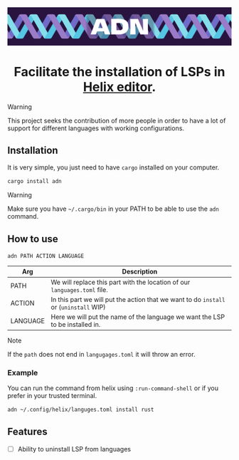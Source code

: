 <div align="center">
<a href="https://github.com/Wilovy09/ADN">
<img src="./static/images/readme.png">
</a>
<h1>Facilitate the installation of LSPs in <a href="https://helix-editor.com/" target="_blank">Helix editor</a>.</h1>
</div>

> [!WARNING]
> This project seeks the contribution of more people in order to have a lot of support for different languages with working configurations.

## Installation

It is very simple, you just need to have `cargo` installed on your computer.

```sh
cargo install adn
```

> [!WARNING]
> Make sure you have `~/.cargo/bin` in your PATH to be able to use the `adn` command.

## How to use

```sh
adn PATH ACTION LANGUAGE
```

| Arg      | Description                                                                           |
|----------|---------------------------------------------------------------------------------------|
| PATH     | We will replace this part with the location of our `languages.toml` file.             |
| ACTION   | In this part we will put the action that we want to do `install` or (`uninstall` WIP) |
| LANGUAGE | Here we will put the name of the language we want the LSP to be installed in.         |

> [!NOTE]
> If the `path` does not end in `langugages.toml` it will throw an error.

### Example

You can run the command from helix using `:run-command-shell` or if you prefer in your trusted terminal.

```sh
adn ~/.config/helix/languges.toml install rust
```

## Features

* [ ] Ability to uninstall LSP from languages
